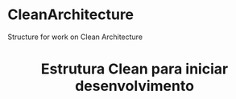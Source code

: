 # CleanArchitecture
Structure for work on Clean Architecture

<h1 align="center"> Estrutura Clean para iniciar desenvolvimento </h1>
